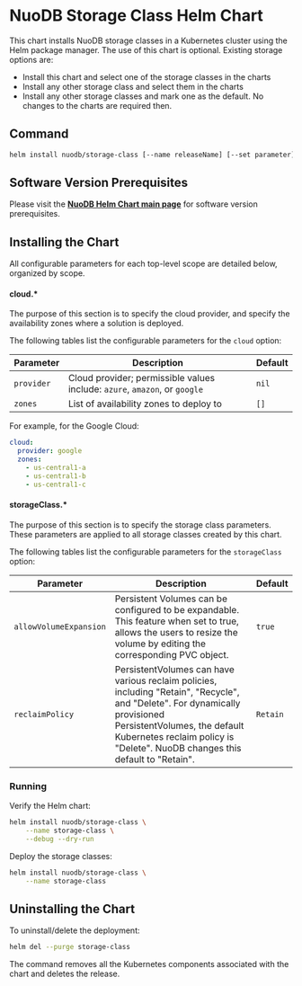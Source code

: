 # NuoDB Storage Class Helm Chart

This chart installs NuoDB storage classes in a Kubernetes cluster using the Helm package manager. The use of this chart is optional. Existing storage options are:

- Install this chart and select one of the storage classes in the charts
- Install any other storage class and select them in the charts
- Install any other storage classes and mark one as the default. No changes to the charts are required then.

## Command

```bash
helm install nuodb/storage-class [--name releaseName] [--set parameter] [--values myvalues.yaml]
```

## Software Version Prerequisites

Please visit the **[NuoDB Helm Chart main page](https://github.com/nuodb/nuodb-helm-charts/#software-release-requirements)** for software version prerequisites.

## Installing the Chart

All configurable parameters for each top-level scope are detailed below, organized by scope.

#### cloud.*

The purpose of this section is to specify the cloud provider, and specify the availability zones where a solution is deployed.

The following tables list the configurable parameters for the `cloud` option:

| Parameter | Description | Default |
| ----- | ----------- | ------ |
| `provider` | Cloud provider; permissible values include: `azure`, `amazon`, or `google` |`nil`|
| `zones` | List of availability zones to deploy to |`[]`|

For example, for the Google Cloud:

```yaml
cloud:
  provider: google
  zones:
    - us-central1-a
    - us-central1-b
    - us-central1-c
```

#### storageClass.*

The purpose of this section is to specify the storage class parameters. These parameters are applied to all storage classes created by this chart.

The following tables list the configurable parameters for the `storageClass` option:

| Parameter | Description | Default |
| ----- | ----------- | ------ |
| `allowVolumeExpansion` | Persistent Volumes can be configured to be expandable. This feature when set to true, allows the users to resize the volume by editing the corresponding PVC object. |`true`|
| `reclaimPolicy` | PersistentVolumes can have various reclaim policies, including "Retain", "Recycle", and "Delete". For dynamically provisioned PersistentVolumes, the default Kubernetes reclaim policy is "Delete". NuoDB changes this default to "Retain". |`Retain`|

### Running

Verify the Helm chart:

```bash
helm install nuodb/storage-class \
    --name storage-class \
    --debug --dry-run
```

Deploy the storage classes:

```bash
helm install nuodb/storage-class \
    --name storage-class
```

## Uninstalling the Chart

To uninstall/delete the deployment:

```bash
helm del --purge storage-class
```

The command removes all the Kubernetes components associated with the chart and deletes the release.

[0]: #permissions
